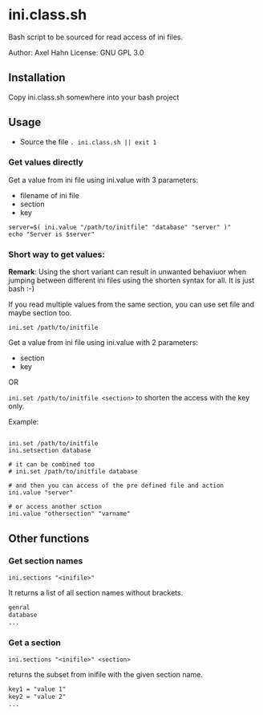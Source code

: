 # ini.class.sh

Bash script to be sourced for read access of ini files.

Author: Axel Hahn
License: GNU GPL 3.0

## Installation

Copy ini.class.sh somewhere into your bash project

## Usage

- Source the file `. ini.class.sh || exit 1`

### Get values directly

Get a value from ini file using ini.value with 3 parameters:

* filename of ini file
* section
* key

```shell
server=$( ini.value "/path/to/initfile" "database" "server" )"
echo "Server is $server"
```

### Short way to get values:

**Remark**: Using the short variant can result in unwanted behaviuor when jumping between different ini files using the shorten syntax for all. It is just bash :-)

If you read multiple values from the same section, you can use set file and maybe section too.

`ini.set /path/to/initfile`

Get a value from ini file using ini.value with 2 parameters:

* section
* key

OR

`ini.set /path/to/initfile <section>` to shorten the access with the key only.

Example:

```shell

ini.set /path/to/initfile
ini.setsection database

# it can be combined too
# ini.set /path/to/initfile database

# and then you can access of the pre defined file and action
ini.value "server"

# or access another sction
ini.value "othersection" "varname"
```

## Other functions

### Get section names

`ini.sections "<inifile>"`

It returns a list of all section names without brackets.

```txt
genral
database
...
```

### Get a section

`ini.sections "<inifile>" <section>`

returns the subset from inifile with the given section name.

```txt
key1 = "value 1"
key2 = "value 2"
...
```
